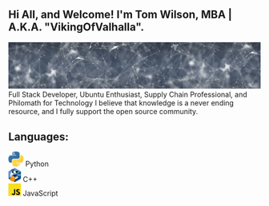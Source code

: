 ## Hi All, and Welcome! I'm Tom Wilson, MBA | A.K.A. "VikingOfValhalla".
![](https://raw.githubusercontent.com/VikingOfValhalla/VikingOfValhalla/main/banner-gaa30b56aa_1280%20(1).jpg)
Full Stack Developer, Ubuntu Enthusiast, Supply Chain Professional, and Philomath for Technology
I believe that knowledge is a never ending resource, and I fully support the open source community.

## Languages:
<img src="https://raw.githubusercontent.com/VikingOfValhalla/VikingOfValhalla/main/1887_python.png" alt="Your image title" width="30"/> Python <br>
<img src="https://raw.githubusercontent.com/VikingOfValhalla/VikingOfValhalla/main/thinkcpp.png" alt="Your image title" width="25"/>  C++ <br>
<img src="https://raw.githubusercontent.com/VikingOfValhalla/VikingOfValhalla/main/8009-java-js.png" alt="Your image title" width="25"/>  JavaScript <br>

